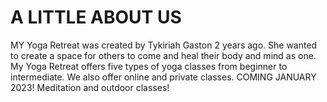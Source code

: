 # A LITTLE ABOUT US
MY Yoga Retreat was created by Tykiriah Gaston 2 years ago. She wanted to create a space for others to come and heal their body and mind as one.
My Yoga Retreat offers five types of yoga classes from beginner to intermediate. We also offer online and private classes. 
COMING JANUARY 2023! Meditation and outdoor classes!
